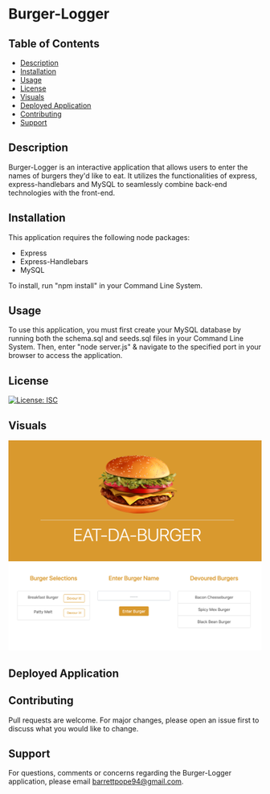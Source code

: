 # Burger-Logger

## Table of Contents
* [Description](#description)
* [Installation](#installation)
* [Usage](#usage)
* [License](#license)
* [Visuals](#visuals)
* [Deployed Application](#deployed)
* [Contributing](#contributing)
* [Support](#support)

## Description
Burger-Logger is an interactive application that allows users to enter the names of burgers they'd like to eat. It utilizes the functionalities of express, express-handlebars and MySQL to seamlessly combine back-end technologies with the front-end.

## Installation
This application requires the following node packages:
* Express
* Express-Handlebars
* MySQL

To install, run "npm install" in your Command Line System.

## Usage
To use this application, you must first create your MySQL database by running both the schema.sql and seeds.sql files in your Command Line System. Then, enter "node server.js" & navigate to the specified port in your browser to access the application.

## License
[![License: ISC](https://img.shields.io/badge/License-ISC-blue.svg)](https://opensource.org/licenses/ISC)

## Visuals
![](public/assets/burger1.png)
![](public/assets/burger2.png)

## Deployed Application


## Contributing
Pull requests are welcome. For major changes, please open an issue first to discuss what you would like to change. 

## Support
For questions, comments or concerns regarding the Burger-Logger application, please email barrettpope94@gmail.com.
